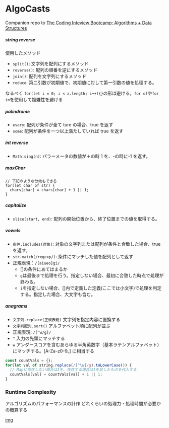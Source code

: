 # AlgoCasts

Companion repo to [The Coding Inteview Bootcamp: Algorithms + Data Structures](https://www.udemy.com/course/coding-interview-bootcamp-algorithms-and-data-structure/)

##### string reverse

使用したメソッド

- `split()`: 文字列を配列にするメソッド
- `reverse()`: 配列の順番を逆にするメソッド
- `join()`: 配列を文字列にするメソッド
- `reduce`: 第二引数が初期値で、初期値に対して第一引数の値を処理する。

なるべく `for(let i = 0; i < a.length; i++){}`の形は避ける。`for of`や`for in`を使用して複雑性を避ける

##### palindrome

- `every`: 配列が条件が全て ture の場合、true を返す
- `some`: 配列が条件を一つ以上満たしていれば true を返す

##### int reverse

- `Math.sing(n)`: パラーメータの数値が＋の時 1 を、-の時に-1 を返す。

##### maxChar

```
// 下記のような分岐もできる
for(let char of str) {
  chars[char] = chars[char] + 1 || 1;
}
```

##### capitalize

- `slice(start, end)`: 配列の開始位置から、終了位置までの値を取得する。

##### vowels

- `条件.includes(対象)`: 対象の文字列または配列が条件と合致した場合、true を返す。
- `str.match(/regexp/)`: 条件にマッチした値を配列として返す
- 正規表現：`/[aiueo]gi/`
  - []の条件にあてはまるか
  - `g`は最後まで処理を行う。指定しない場合、最初に合致した時点で処理が終わる。
  - `i`を指定しない場合、[]内で定義した定義(ここでは小文字)で処理を判定する。指定した場合、大文字も含む。

##### anagrams
- `文字列.replace(正規表現)` 文字列を指定内容に置換する
- `文字列配列.sort()` アルファベット順に配列が並ぶ
- 正規表現: `/[^w/g]/`
 - `^` 入力の先頭にマッチする
 - `w` アンダースコアを含むあらゆる半角英数字（基本ラテンアルファベット）にマッチする。[A-Za-z0-9_] に相当する


```js
const countVals = {};
for(let val of string.replace(/[^\w]/g).toLowerCase()) {
  // Mapに存在しない場合は1を、存在する場合は1を足したものを代入する
  countVals[val] = countVals[val] + 1 || 1;
}
```

### Runtime Complexity
アルゴリズムのパフォーマンスの計作
どれくらいの処理力・処理時間が必要かの概算する

[img](./screenshot/complexity.png)

